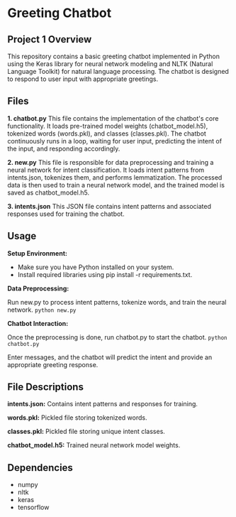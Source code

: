 # Greeting Chatbot

## Project 1 Overview

This repository contains a basic greeting chatbot implemented in Python using the Keras library for neural network modeling and NLTK (Natural Language Toolkit) for natural language processing. The chatbot is 
designed to respond to user input with appropriate greetings.

## Files

**1. chatbot.py**
This file contains the implementation of the chatbot's core functionality.
It loads pre-trained model weights (chatbot_model.h5), tokenized words (words.pkl), and classes (classes.pkl).
The chatbot continuously runs in a loop, waiting for user input, predicting the intent of the input, and responding accordingly.

**2. new.py**
This file is responsible for data preprocessing and training a neural network for intent classification.
It loads intent patterns from intents.json, tokenizes them, and performs lemmatization.
The processed data is then used to train a neural network model, and the trained model is saved as chatbot_model.h5.

**3. intents.json**
This JSON file contains intent patterns and associated responses used for training the chatbot.

## Usage

**Setup Environment:**

* Make sure you have Python installed on your system.
* Install required libraries using pip install -r requirements.txt.

**Data Preprocessing:**

Run new.py to process intent patterns, tokenize words, and train the neural network.
`python new.py`

**Chatbot Interaction:**

Once the preprocessing is done, run chatbot.py to start the chatbot.
`python chatbot.py`

Enter messages, and the chatbot will predict the intent and provide an appropriate greeting response.

## File Descriptions

**intents.json:** Contains intent patterns and responses for training.

**words.pkl:** Pickled file storing tokenized words.

**classes.pkl:** Pickled file storing unique intent classes.

**chatbot_model.h5:** Trained neural network model weights.

## Dependencies

* numpy
* nltk
* keras
* tensorflow
